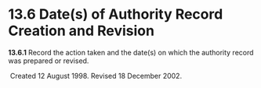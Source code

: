 # 13.6 Date(s) of Authority Record Creation and Revision

**13.6.1** Record the action taken and the date(s) on which the authority record was prepared or revised.

 Created 12 August 1998\. Revised 18 December 2002.
